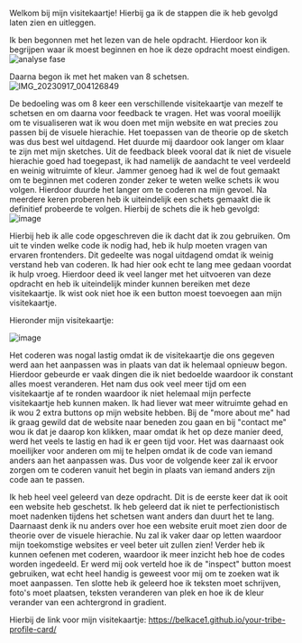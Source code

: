 Welkom bij mijn visitekaartje! Hierbij ga ik de stappen die ik heb gevolgd laten zien en uitleggen.

Ik ben begonnen met het lezen van de hele opdracht. Hierdoor kon ik begrijpen waar ik moest beginnen en hoe ik deze opdracht moest eindigen.
![analyse fase ](https://github.com/Belkace1/your-tribe-profile-card/assets/59538876/5f0e29a3-69ff-403d-b855-687d45057d05)


Daarna begon ik met het maken van 8 schetsen.
![IMG_20230917_004126849](https://github.com/Belkace1/your-tribe-profile-card/assets/59538876/b2fb5e9d-eeb7-4dc4-a846-539cf36ae3ce)

De bedoeling was om 8 keer een verschillende visitekaartje van mezelf te schetsen en om daarna voor feedback te vragen. Het was vooral moeilijk om te visualiseren wat ik wou doen met mijn website en wat precies zou passen bij de visuele hierachie. Het toepassen van de theorie op de sketch was dus best wel uitdagend. Het duurde mij daardoor ook langer om klaar te zijn met mijn sketches. Uit de feedback bleek vooral dat ik niet de visuele hierachie goed had toegepast, ik had namelijk de aandacht te veel verdeeld en weinig witruimte of kleur. Jammer genoeg had ik wel de fout gemaakt om te beginnen met coderen zonder zeker te weten welke schets ik wou volgen. Hierdoor duurde het langer om te coderen na mijn gevoel. Na meerdere keren proberen heb ik uiteindelijk een schets gemaakt die ik definitief probeerde te volgen.  Hierbij de schets die ik heb gevolgd: 
![image](https://github.com/Belkace1/your-tribe-profile-card/assets/59538876/5d995220-9443-4d27-a5e1-ad6fe45570f6)

Hierbij heb ik alle code opgeschreven die ik dacht dat ik zou gebruiken. Om uit te vinden welke code ik nodig had, heb ik hulp moeten vragen van ervaren frontenders. Dit gedeelte was nogal uitdagend omdat ik weinig verstand heb van coderen. Ik had hier ook echt te lang mee gedaan voordat ik hulp vroeg. Hierdoor deed ik veel langer met het uitvoeren van deze opdracht en heb ik uiteindelijk minder kunnen bereiken met deze visitekaartje. Ik wist ook niet hoe ik een button moest toevoegen aan mijn visitekaartje.

Hieronder mijn visitekaartje:

![image](https://github.com/Belkace1/your-tribe-profile-card/assets/59538876/1f9a37b5-7693-41b0-a72e-8bfd83ba67fe)

Het coderen was nogal lastig omdat ik de visitekaartje die ons gegeven werd aan het aanpassen was in plaats van dat ik helemaal opnieuw begon. Hierdoor gebeurde er vaak dingen die ik niet bedoelde waardoor ik constant alles moest veranderen. Het nam dus ook veel meer tijd om een visitekaartje af te ronden waardoor ik niet helemaal mijn perfecte visitekaartje heb kunnen maken. Ik had liever wat meer witruimte gehad en ik wou 2 extra buttons op mijn website hebben. Bij de "more about me" had ik graag gewild dat de website naar beneden zou gaan en bij "contact me" wou ik dat je daarop kon klikken, maar omdat ik het op deze manier deed, werd het veels te lastig en had ik er geen tijd voor. Het was daarnaast ook moeilijker voor anderen om mij te helpen omdat ik de code van iemand anders aan het aanpassen was. Dus voor de volgende keer zal ik ervoor zorgen om te coderen vanuit het begin in plaats van iemand anders zijn code aan te passen.

Ik heb heel veel geleerd van deze opdracht. Dit is de eerste keer dat ik ooit een website heb geschetst. Ik heb geleerd dat ik niet te perfectionistisch moet nadenken tijdens het schetsen want anders dan duurt het te lang. Daarnaast denk ik nu anders over hoe een website eruit moet zien door de theorie over de visuele hierachie. Nu zal ik vaker daar op letten waardoor mijn toekomstige websites er veel beter uit zullen zien! Verder heb ik kunnen oefenen met coderen, waardoor ik meer inzicht heb hoe de codes worden ingedeeld. Er werd mij ook verteld hoe ik de "inspect" button moest gebruiken, wat echt heel handig is geweest voor mij om te zoeken wat ik moet aanpassen. Ten slotte heb ik geleerd hoe ik teksten moet schrijven, foto's moet plaatsen, teksten veranderen van plek en hoe ik de kleur verander van een achtergrond in gradient.

Hierbij de link voor mijn visitekaartje:
https://belkace1.github.io/your-tribe-profile-card/
